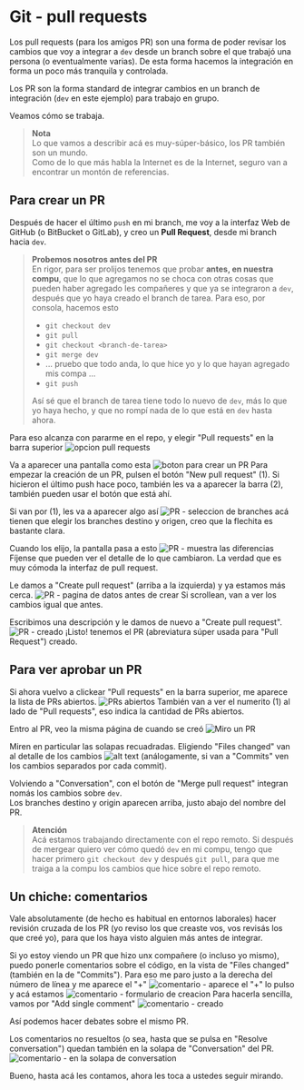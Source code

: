 # Git - pull requests
Los pull requests (para los amigos PR) son una forma de poder revisar los cambios que voy a integrar a `dev` desde un branch sobre el que trabajó una persona (o eventualmente varias). 
De esta forma hacemos la integración en forma un poco más tranquila y controlada.  

Los PR son la forma standard de integrar cambios en un branch de integración (`dev` en este ejemplo) para trabajo en grupo.

Veamos cómo se trabaja.


> **Nota**  
> Lo que vamos a describir acá es muy-súper-básico, los PR también son un mundo.  
> Como de lo que más habla la Internet es de la Internet, seguro van a encontrar un montón de referencias.

## Para crear un PR
Después de hacer el último `push` en mi branch, me voy a la interfaz Web de GitHub (o BitBucket o GitLab), y creo un **Pull Request**, desde mi branch hacia `dev`.

> **Probemos nosotros antes del PR**  
> En rigor, para ser prolijos tenemos que probar **antes, en nuestra compu**, que lo que agregamos no se choca con otras cosas que pueden haber agregado les compañeres y que ya se integraron a `dev`, después que yo haya creado el branch de tarea. Para eso, por consola, hacemos esto
> - `git checkout dev`
> - `git pull`
> - `git checkout <branch-de-tarea>`
> - `git merge dev`
> - ... pruebo que todo anda, lo que hice yo y lo que hayan agregado mis compa ...
> - `git push`
> 
> Así sé que el branch de tarea tiene todo lo nuevo de `dev`, más lo que yo haya hecho, y que no rompí nada de lo que está en `dev` hasta ahora.

Para eso alcanza con pararme en el repo, y elegir "Pull requests" en la barra superior
![opcion pull requests](../images/pr-opcion-en-barra-superior.png)

Va a aparecer una pantalla como esta
![boton para crear un PR](../images/pr-creacion-01.png)
Para empezar la creación de un PR, pulsen el botón "New pull request" (1). Si hicieron el último push hace poco, también les va a aparecer la barra (2), también pueden usar el botón que está ahí.

Si van por (1), les va a aparecer algo así
![PR - seleccion de branches](../images/pr-creacion-02.png)
acá tienen que elegir los branches destino y origen, creo que la flechita es bastante clara.

Cuando los elijo, la pantalla pasa a esto
![PR - muestra las diferencias](../images/pr-creacion-03.png)
Fíjense que pueden ver el detalle de lo que cambiaron. La verdad que es muy cómoda la interfaz de pull request.

Le damos a "Create pull request" (arriba a la izquierda) y ya estamos más cerca.
![PR - pagina de datos antes de crear](../images/pr-creacion-04.png)
Si scrollean, van a ver los cambios igual que antes.

Escribimos una descripción y le damos de nuevo a "Create pull request". ![PR - creado](../images/pr-recien-creado.png)
¡Listo! tenemos el PR (abreviatura súper usada para "Pull Request") creado.


## Para ver aprobar un PR
Si ahora vuelvo a clickear "Pull requests" en la barra superior, me aparece la lista de PRs abiertos.
![PRs abiertos](../images/pr-lista-abiertos.png)
También van a ver el numerito (1) al lado de "Pull requests", eso indica la cantidad de PRs abiertos.

Entro al PR, veo la misma página de cuando se creó
![Miro un PR](../images/pr-abierto-detalle.png)

Miren en particular las solapas recuadradas. Eligiendo "Files changed" van al detalle de los cambios 
![alt text](../images/pr-vista-files-changed.png)
(análogamente, si van a "Commits" ven los cambios separados por cada commit).

Volviendo a "Conversation", con el botón de "Merge pull request" integran nomás los cambios sobre `dev`.  
Los branches destino y origin aparecen arriba, justo abajo del nombre del PR.

> **Atención**  
> Acá estamos trabajando directamente con el repo remoto. Si después de mergear quiero ver cómo quedó `dev` en mi compu, tengo que hacer primero `git checkout dev` y después `git pull`, para que me traiga a la compu los cambios que hice sobre el repo remoto.


## Un chiche: comentarios
Vale absolutamente (de hecho es habitual en entornos laborales) hacer revisión cruzada de los PR (yo reviso los que creaste vos, vos revisás los que creé yo), para que los haya visto alguien más antes de integrar.

Si yo estoy viendo un PR que hizo unx compañere (o incluso yo mismo), puedo ponerle comentarios sobre el código, en la vista de "Files changed" (también en la de "Commits").
Para eso me paro justo a la derecha del número de línea y me aparece el "+"
![comentario - aparece el "+"](../images/pr-comentario-01.png)
lo pulso y acá estamos
![comentario - formulario de creacion](../images/pr-comentario-02.png)
Para hacerla sencilla, vamos por "Add single comment"
![comentario - creado](../images/pr-comentario-03.png)

Así podemos hacer debates sobre el mismo PR.

Los comentarios no resueltos (o sea, hasta que se pulsa en "Resolve conversation") quedan también en la solapa de "Conversation" del PR.
![comentario - en la solapa de conversation](../images/pr-comentario-04.png)

Bueno, hasta acá les contamos, ahora les toca a ustedes seguir mirando.








